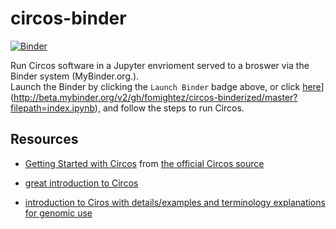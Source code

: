 # circos-binder

[![Binder](http://mybinder.org/badge.svg)](http://beta.mybinder.org/v2/gh/fomightez/circos-binderized/master?filepath=index.ipynb)

Run Circos software in a Jupyter envrioment served to a broswer via the Binder system (MyBinder.org.).  
Launch the Binder by clicking the `Launch Binder` badge above, or click [here](http://mybinder.org/badge.svg)](http://beta.mybinder.org/v2/gh/fomightez/circos-binderized/master?filepath=index.ipynb), and follow the steps to run Circos.

Resources
--------
* [Getting Started with Circos](http://circos.ca/support/getting_started/) from [the official Circos source](http://circos.ca/)

* [great introduction to Circos](https://medium.com/@Marianattestad/a-treatise-on-making-circos-plots-from-genomic-data-7ff496849e0)

* [introduction to Ciros with details/examples and terminology explanations for genomic use](http://barc.wi.mit.edu/education/hot_topics/Circos/Circos.pdf)

